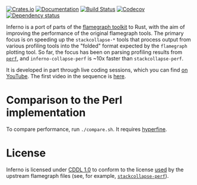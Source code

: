 [![Crates.io](https://img.shields.io/crates/v/inferno.svg)](https://crates.io/crates/inferno)
[![Documentation](https://docs.rs/inferno/badge.svg)](https://docs.rs/inferno/)
[![Build Status](https://travis-ci.org/jonhoo/inferno.svg?branch=master)](https://travis-ci.org/jonhoo/inferno)
[![Codecov](https://codecov.io/github/jonhoo/inferno/coverage.svg?branch=master)](https://codecov.io/gh/jonhoo/inferno)
[![Dependency status](https://deps.rs/repo/github/jonhoo/inferno/status.svg)](https://deps.rs/repo/github/jonhoo/inferno)

Inferno is a port of parts of the [flamegraph
toolkit](http://www.brendangregg.com/flamegraphs.html) to Rust, with the
aim of improving the performance of the original flamegraph tools. The
primary focus is on speeding up the `stackcollapse-*` tools that process
output from various profiling tools into the "folded" format expected by
the `flamegraph` plotting tool. So far, the focus has been on parsing
profiling results from
[`perf`](https://perf.wiki.kernel.org/index.php/Main_Page), and
`inferno-collapse-perf` is ~10x faster than `stackcollapse-perf`.

It is developed in part through live coding sessions, which you can find
[on YouTube](https://www.youtube.com/c/JonGjengset). The first video in
the sequence is [here](https://www.youtube.com/watch?v=jTpK-bNZiA4).

# Comparison to the Perl implementation

To compare performance, run `./compare.sh`. It requires [hyperfine](https://github.com/sharkdp/hyperfine).

# License

Inferno is licensed under [CDDL
1.0](https://opensource.org/licenses/CDDL-1.0) to conform to the license
[used](https://github.com/brendangregg/FlameGraph/commit/76719a446d6091c88434489cc99d6355c3c3ef41)
by the upstream flamegraph files (see, for example,
[`stackcollapse-perf`](https://github.com/brendangregg/FlameGraph/blob/f857ebc94bfe2a9bfdc4f1536ebacfb7466f69ba/stackcollapse-perf.pl#L44L61)).
